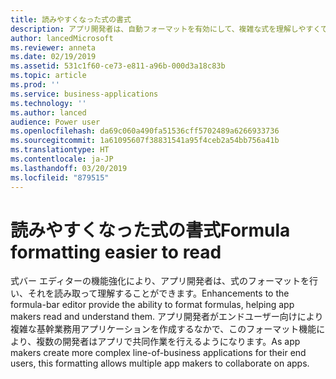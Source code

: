 ```yaml
---
title: 読みやすくなった式の書式
description: アプリ開発者は、自動フォーマットを有効にして、複雑な式を理解しやすくできます
author: lancedMicrosoft
ms.reviewer: anneta
ms.date: 02/19/2019
ms.assetid: 531c1f60-ce73-e811-a96b-000d3a18c83b
ms.topic: article
ms.prod: ''
ms.service: business-applications
ms.technology: ''
ms.author: lanced
audience: Power user
ms.openlocfilehash: da69c060a490fa51536cff5702489a6266933736
ms.sourcegitcommit: 1a61095607f38831541a95f4ceb2a54bb756a41b
ms.translationtype: HT
ms.contentlocale: ja-JP
ms.lasthandoff: 03/20/2019
ms.locfileid: "879515"
---
```

# <a name="formula-formatting-easier-to-read"></a><span data-ttu-id="374c3-103">読みやすくなった式の書式</span><span class="sxs-lookup"><span data-stu-id="374c3-103">Formula formatting easier to read</span></span>




<span data-ttu-id="374c3-104">式バー エディターの機能強化により、アプリ開発者は、式のフォーマットを行い、それを読み取って理解することができます。</span><span class="sxs-lookup"><span data-stu-id="374c3-104">Enhancements to the formula-bar editor provide the ability to format formulas, helping app makers read and understand them.</span></span> <span data-ttu-id="374c3-105">アプリ開発者がエンドユーザー向けにより複雑な基幹業務用アプリケーションを作成するなかで、このフォーマット機能により、複数の開発者はアプリで共同作業を行えるようになります。</span><span class="sxs-lookup"><span data-stu-id="374c3-105">As app makers create more complex line-of-business applications for their end users, this formatting allows multiple app makers to collaborate on apps.</span></span>
